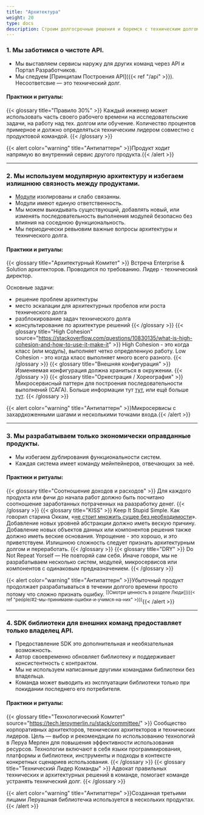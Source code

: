 ```yaml
---
title: "Архитектура"
weight: 20
type: docs
description: Строим долгосрочные решения и боремся c техническим долгом.
---
```


### 1. Мы заботимся о чистоте API.

* Мы выставляем сервисы наружу для других команд через API и Портал Разработчиков.
* Мы следуем [Принципам Построения API]({{< ref "/api" >}}). 
Несоответсвие — это технический долг.

#### Практики и ритуалы:
{{< glossary title="Правило 30%" >}}
Каждый инженер может использовать часть своего рабочего времени на исследовательские задачи, на работу над тех. долгом или обучение.
Количество процентов примерное и должно определяться техническим лидером совместно с продуктовой командой.
{{< /glossary >}}

{{< alert color="warning" title="Антипаттерн" >}}Продукт ходит напрямую во внутренний сервис другого продукта.{{< /alert >}}

---

### 2. Мы используем модулярную архитектуру и избегаем излишнюю связность между продуктами. 

* <abbr data-toggle="tooltip" title="Когда мы говорим о «Модулярности» или «Микросервисах», мы имеем в виду набор архитектурных паттернов.">Модули</abbr> изолированы и слабо связанны.
* Модули имеют единую ответственность.
* Мы можем выкидывать существующий, добавлять новый,
или изменять последовательность выполнения модулей безопасно без влияния на соседнюю функциональность.
* Мы периодически ревьювим важные вопросы архитектуры и технического долга.

#### Практики и ритуалы:
{{< glossary title="Архитектурный Комитет" >}}
Встреча Enterprise & Solution архитекторов. Проводится по требованию. Лидер - технический директор.

Основные задачи:
* решение проблем архитектуры
* место эскалации для архитектурных пробелов или роста технического долга
* разблокирование задач технического долга
* консультирование по архитектуре решений
{{< /glossary >}}
{{< glossary title="High Cohesion" source="https://stackoverflow.com/questions/10830135/what-is-high-cohesion-and-how-to-use-it-make-it" >}}
High Cohesion - это когда класс (или модуль), выполняет четко определенную работу. Low Cohesion - это когда класс выполняет много всего разного.
{{< /glossary >}}
{{< glossary title="Внешняя конфигурация" >}}
Изменяемая конфигурация должна храниться в окружении.
{{< /glossary >}}
{{< glossary title="Оркестрация / Хореография" >}}
Микросервисный паттерн для построения последовательности выполнений (САГА). Больше информации тут [тут](https://medium.com/ingeniouslysimple/choreography-vs-orchestration-a6f21cfaccae), или ещё больше [тут](https://microservices.io/patterns/data/saga.html).
{{< /glossary >}}

{{< alert color="warning" title="Антипаттерн" >}}Mикросервисы с захардкоженными шагами и несколькими точками входа.{{< /alert >}}

---

### 3. Мы разрабатываем только экономически оправданные продукты.

* Мы избегаем дублирования функциональности систем.
* Каждая система имеет команду мейнтейнеров, отвечающих за неё.

#### Практики и ритуалы:
{{< glossary title="Соотношение доходов и расходов" >}}
Для каждого продукта или фичи до начала работ должно быть посчитано соотношение заработанных потраченных на раазработку денег.
{{< /glossary >}}
{{< glossary title="KISS" >}}
Keep It Stupid Simple. Как говорил старина Оккам, «[не стоит множить сущее без необходимости](https://en.wikipedia.org/wiki/Occam%27s_razor)». 
Добавление новых уровней абстракции должно иметь вескую причину. Добавление новых объектов данных или компонентов решения также должно иметь веские основания. Упрощение - это хорошо, и это приветствуем. Излишнюю сложность следует признать архитектурным долгом и переработать.
{{< /glossary >}}
{{< glossary title="DRY" >}}
Do Not Repeat Yorself — Не повторяй сам себя. Иначе говоря, мы не разрабатываем несколько систем, модулей, микросервисов или компонентов с одинаковым предназначением.
{{< /glossary >}}

{{< alert color="warning" title="Антипаттерн" >}}Убыточный продукт продолжает разрабатываться 
в течении долгого времени просто потому что сложно признать ошибку. <sup>[[Смотри ценность в разделе Люди]]({{< ref "people/#2-мы-принимаем-ошибки-и-учимся-на-них" >}})</sup>{{< /alert >}}

---

### 4. SDK библиотеки для внешних команд предоставляет только владелец API.

* Предоставление SDK это дополнительная и необязательная возможность.
* Автор своевременно обновляет библиотеку и поддерживает консистентность с контрактом.
* Мы не используем написанные другими командами библиотеки без владельца.
* Команда может выводить из эксплуатации библиотеки только при покидании последнего его потребителя. 

#### Практики и ритуалы:
{{< glossary title="Технологический Комитет" source="https://tech.leroymerlin.ru/stack/committee/" >}}
Cообщество корпоративных архитекторов, технических архитекторов и технических лидеров. Цель — выбор и рекомендации по использованию технологий в Леруа Мерлен для повышения эффективности использования ресурсов. Технологии включают в себя языки программирования, платформы и библиотеки, инструменты и подходы в контексте конкретных сценариев использования.
{{< /glossary >}}
{{< glossary title="Технический Лидер Команды" >}}
Адвокат правильных технических и архитектурных решений в команде, помогает команде устранять технический долг.
{{< /glossary >}}

{{< alert color="warning" title="Антипаттерн" >}}Созданная третьими лицами Леруашная библиотечка используется в нескольких продуктах.{{< /alert >}}
